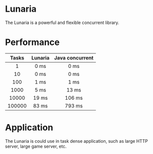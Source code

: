 # Lunaria
The Lunaria is a powerful and flexible concurrent library.

# Performance
|  Tasks   | Lunaria | Java concurrent |
|:--------:|:-------:|:---------------:|
|    1     |  0 ms   |      0 ms       |
|    10    |  0 ms   |      0 ms       |
|   100    |  1 ms   |      1 ms       |
|   1000   |  5 ms   |      13 ms      |
|  10000   |  19 ms  |     106 ms      |
|  100000  |  83 ms  |     793 ms      |

# Application
The Lunaria is could use in task dense application, such as large HTTP server, large game server, etc.